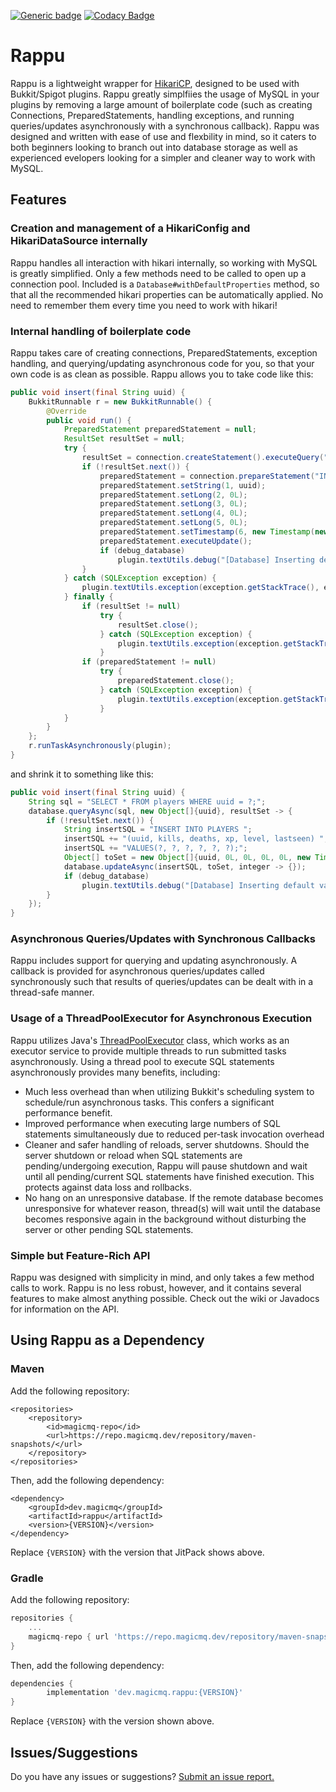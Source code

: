 
[![Generic badge](https://img.shields.io/badge/version-1.6-C.svg)](https://repo.magicmq.dev/repository/archetypes/)
[![Codacy Badge](https://app.codacy.com/project/badge/Grade/f730c7825efa43bdae2326d87da0f920)](https://www.codacy.com/manual/magicmq/Rappu?utm_source=github.com&amp;utm_medium=referral&amp;utm_content=magicmq/Rappu&amp;utm_campaign=Badge_Grade)

# Rappu

Rappu is a lightweight wrapper for [HikariCP](https://github.com/brettwooldridge/HikariCP), designed to be used with Bukkit/Spigot plugins. Rappu greatly simplfiies the usage of MySQL in your plugins by removing a large amount of boilerplate code (such as creating Connections, PreparedStatements, handling exceptions, and running queries/updates asynchronously with a synchronous callback). Rappu was designed and written with ease of use and flexbility in mind, so it caters to both beginners looking to branch out into database storage as well as experienced evelopers looking for a simpler and cleaner way to work with MySQL. 

## Features

### Creation and management of a HikariConfig and HikariDataSource internally
Rappu handles all interaction with hikari internally, so working with MySQL is greatly simplified. Only a few methods need to be called to open up a connection pool. Included is a `Database#withDefaultProperties` method, so that all the recommended hikari properties can be automatically applied. No need to remember them every time you need to work with hikari! 

### Internal handling of boilerplate code
Rappu takes care of creating connections, PreparedStatements, exception handling, and querying/updating asynchronous code for you, so that your own code is as clean as possible. Rappu allows you to take code like this:
``` java
public void insert(final String uuid) {
    BukkitRunnable r = new BukkitRunnable() {
        @Override
        public void run() {
            PreparedStatement preparedStatement = null;
            ResultSet resultSet = null;
            try {
                resultSet = connection.createStatement().executeQuery("SELECT * FROM players WHERE uuid= '" + uuid + "';");
                if (!resultSet.next()) {
                    preparedStatement = connection.prepareStatement("INSERT INTO players (uuid, kills, deaths, xp, level, lastseen) VALUES(?, ?, ?, ?, ?, ?);");
                    preparedStatement.setString(1, uuid);
                    preparedStatement.setLong(2, 0L);
                    preparedStatement.setLong(3, 0L);
                    preparedStatement.setLong(4, 0L);
                    preparedStatement.setLong(5, 0L);
                    preparedStatement.setTimestamp(6, new Timestamp(new Date().getTime()));
                    preparedStatement.executeUpdate();
                    if (debug_database) 
                        plugin.textUtils.debug("[Database] Inserting default values for UUID: " + uuid);
                }
            } catch (SQLException exception) {
                plugin.textUtils.exception(exception.getStackTrace(), exception.getMessage());
            } finally {
                if (resultSet != null)
                    try {
                        resultSet.close();
                    } catch (SQLException exception) {
                        plugin.textUtils.exception(exception.getStackTrace(), exception.getMessage());
                    }
                if (preparedStatement != null)
                    try {
                        preparedStatement.close();
                    } catch (SQLException exception) {
                        plugin.textUtils.exception(exception.getStackTrace(), exception.getMessage());
                    }
            }
        }
    };
    r.runTaskAsynchronously(plugin);
}
```
and shrink it to something like this:
``` java
public void insert(final String uuid) {
    String sql = "SELECT * FROM players WHERE uuid = ?;";
    database.queryAsync(sql, new Object[]{uuid}, resultSet -> {
        if (!resultSet.next()) {
            String insertSQL = "INSERT INTO PLAYERS ";
            insertSQL += "(uuid, kills, deaths, xp, level, lastseen) ";
            insertSQL += "VALUES(?, ?, ?, ?, ?, ?);";
            Object[] toSet = new Object[]{uuid, 0L, 0L, 0L, 0L, new Timestamp(new Date().getTime())};
            database.updateAsync(insertSQL, toSet, integer -> {});
            if (debug_database) 
                plugin.textUtils.debug("[Database] Inserting default values for UUID: " + uuid);
        }
    });
}
```

### Asynchronous Queries/Updates with Synchronous Callbacks
Rappu includes support for querying and updating asynchronously. A callback is provided for asynchronous queries/updates called synchronously such that results of queries/updates can be dealt with in a thread-safe manner.

### Usage of a ThreadPoolExecutor for Asynchronous Execution
Rappu utilizes Java's [ThreadPoolExecutor](https://docs.oracle.com/javase/8/docs/api/java/util/concurrent/ThreadPoolExecutor.html) class, which works as an executor service to provide multiple threads to run submitted tasks asynchronously. Using a thread pool to execute SQL statements asynchronously provides many benefits, including:
- Much less overhead than when utilizing Bukkit's scheduling system to schedule/run asynchronous tasks. This confers a significant performance benefit.
- Improved performance when executing large numbers of SQL statements simultaneously due to reduced per-task invocation overhead
- Cleaner and safer handling of reloads, server shutdowns. Should the server shutdown or reload when SQL statements are pending/undergoing execution, Rappu will pause shutdown and wait until all pending/current SQL statements have finished execution. This protects against data loss and rollbacks.
- No hang on an unresponsive database. If the remote database becomes unresponsive for whatever reason, thread(s) will wait until the database becomes responsive again in the background without disturbing the server or other pending SQL statements.

### Simple but Feature-Rich API
Rappu was designed with simplicity in mind, and only takes a few method calls to work. Rappu is no less robust, however, and it contains several features to make almost anything possible. Check out the wiki or Javadocs for information on the API.

## Using Rappu as a Dependency

### Maven
Add the following repository:
``` maven
<repositories>
    <repository>
        <id>magicmq-repo</id>
        <url>https://repo.magicmq.dev/repository/maven-snapshots/</url>
    </repository>
</repositories>
```
Then, add the following dependency:
``` maven
<dependency>
    <groupId>dev.magicmq</groupId>
    <artifactId>rappu</artifactId>
    <version>{VERSION}</version>
</dependency>
```
Replace `{VERSION}` with the version that JitPack shows above.

### Gradle
Add the following repository:
``` groovy
repositories {
    ...
    magicmq-repo { url 'https://repo.magicmq.dev/repository/maven-snapshots/' }
}
```
Then, add the following dependency:
``` groovy
dependencies {
        implementation 'dev.magicmq.rappu:{VERSION}'
}
```
Replace `{VERSION}` with the version shown above.

## Issues/Suggestions
Do you have any issues or suggestions? [Submit an issue report.](https://github.com/magicmq/Rappu/issues/new)


